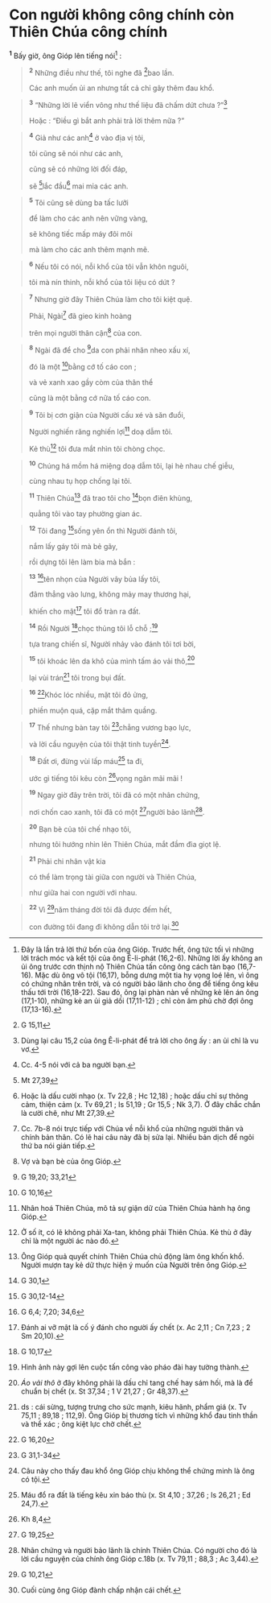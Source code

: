 # Con người không công chính còn Thiên Chúa công chính
<sup><b>1</b></sup> Bấy giờ, ông Gióp lên tiếng nói[^1] :


> <sup><b>2</b></sup> Những điều như thế, tôi nghe đã [^1*]bao lần.
> 
> Các anh muốn ủi an nhưng tất cả chỉ gây thêm đau khổ.
>


> <sup><b>3</b></sup> “Những lời lẽ viển vông như thế liệu đã chấm dứt chưa ?”[^2]
> 
> Hoặc : “Điều gì bắt anh phải trả lời thêm nữa ?”
>


> <sup><b>4</b></sup> Giả như các anh[^3] ở vào địa vị tôi,
> 
> tôi cũng sẽ nói như các anh,
> 
> cũng sẽ có những lời đối đáp,
> 
> sẽ [^2*]lắc đầu[^4] mai mỉa các anh.
>


> <sup><b>5</b></sup> Tôi cũng sẽ dùng ba tấc lưỡi
> 
> để làm cho các anh nên vững vàng,
> 
> sẽ không tiếc mấp máy đôi môi
> 
> mà làm cho các anh thêm mạnh mẽ.
>


> <sup><b>6</b></sup> Nếu tôi có nói, nỗi khổ của tôi vẫn khôn nguôi,
> 
> tôi mà nín thinh, nỗi khổ của tôi liệu có dứt ?
>


> <sup><b>7</b></sup> Nhưng giờ đây Thiên Chúa làm cho tôi kiệt quệ.
> 
> Phải, Ngài[^5] đã gieo kinh hoàng
> 
> trên mọi người thân cận[^6] của con.
>


> <sup><b>8</b></sup> Ngài đã để cho [^3*]da con phải nhăn nheo xấu xí,
> 
> đó là một [^4*]bằng cớ tố cáo con ;
> 
> và vẻ xanh xao gầy còm của thân thể
> 
> cũng là một bằng cớ nữa tố cáo con.
>


> <sup><b>9</b></sup> Tôi bị cơn giận của Người cấu xé và săn đuổi,
> 
> Người nghiến răng nghiến lợi[^7] doạ dẫm tôi.
> 
> Kẻ thù[^8] tôi đưa mắt nhìn tôi chòng chọc.
>


> <sup><b>10</b></sup> Chúng há mồm há miệng doạ dẫm tôi, lại hè nhau chế giễu,
> 
> cùng nhau tụ họp chống lại tôi.
>


> <sup><b>11</b></sup> Thiên Chúa[^9] đã trao tôi cho [^5*]bọn điên khùng,
> 
> quẳng tôi vào tay phường gian ác.
>


> <sup><b>12</b></sup> Tôi đang [^6*]sống yên ổn thì Người đánh tôi,
> 
> nắm lấy gáy tôi mà bẻ gãy,
> 
> rồi dựng tôi lên làm bia mà bắn :
>


> <sup><b>13</b></sup> [^7*]tên nhọn của Người vây bủa lấy tôi,
> 
> đâm thẳng vào lưng, không mảy may thương hại,
> 
> khiến cho mật[^10] tôi đổ tràn ra đất.
>


> <sup><b>14</b></sup> Rồi Người [^8*]chọc thủng tôi lỗ chỗ ;[^11]
> 
> tựa trang chiến sĩ, Người nhảy vào đánh tôi tơi bời,
>


> <sup><b>15</b></sup> tôi khoác lên da khô của mình tấm áo vải thô,[^12]
> 
> lại vùi trán[^13] tôi trong bụi đất.
>


> <sup><b>16</b></sup> [^9*]Khóc lóc nhiều, mặt tôi đỏ ửng,
> 
> phiền muộn quá, cặp mắt thâm quầng.
>


> <sup><b>17</b></sup> Thế nhưng bàn tay tôi [^10*]chẳng vương bạo lực,
> 
> và lời cầu nguyện của tôi thật tinh tuyền[^14].
>


> <sup><b>18</b></sup> Đất ơi, đừng vùi lấp máu[^15] ta đi,
> 
> ước gì tiếng tôi kêu còn [^11*]vọng ngân mãi mãi !
>


> <sup><b>19</b></sup> Ngay giờ đây trên trời, tôi đã có một nhân chứng,
> 
> nơi chốn cao xanh, tôi đã có một [^12*]người bảo lãnh[^16].
>


> <sup><b>20</b></sup> Bạn bè của tôi chế nhạo tôi,
> 
> nhưng tôi hướng nhìn lên Thiên Chúa, mắt đầm đìa giọt lệ.
>


> <sup><b>21</b></sup> Phải chi nhân vật kia
> 
> có thể làm trọng tài giữa con người và Thiên Chúa,
> 
> như giữa hai con người với nhau.
>


> <sup><b>22</b></sup> Vì [^13*]năm tháng đời tôi đã được đếm hết,
> 
> con đường tôi đang đi không dẫn tôi trở lại.[^17]
>

[^1]: Đây là lần trả lời thứ bốn của ông Gióp. Trước hết, ông tức tối vì những lời trách móc và kết tội của ông Ê-li-phát (16,2-6). Những lời ấy không an ủi ông trước cơn thịnh nộ Thiên Chúa tấn công ông cách tàn bạo (16,7-16). Mặc dù ông vô tội (16,17), bỗng dưng một tia hy vọng loé lên, vì ông có chứng nhân trên trời, và có người bảo lãnh cho ông để tiếng ông kêu thấu tới trời (16,18-22). Sau đó, ông lại phàn nàn về những kẻ lên án ông (17,1-10), những kẻ an ủi giả dối (17,11-12) ; chỉ còn âm phủ chờ đợi ông (17,13-16).
[^2]: Dùng lại câu 15,2 của ông Ê-li-phát để trả lời cho ông ấy : an ủi chỉ là vu vơ.
[^3]: Cc. 4-5 nói với cả ba người bạn.
[^4]: Hoặc là dấu cười nhạo (x. Tv 22,8 ; Hc 12,18) ; hoặc dấu chỉ sự thông cảm, thiện cảm (x. Tv 69,21 ; Is 51,19 ; Gr 15,5 ; Nk 3,7). Ở đây chắc chắn là cười chê, như Mt 27,39.
[^5]: Cc. 7b-8 nói trực tiếp với Chúa về nỗi khổ của những người thân và chính bản thân. Có lẽ hai câu này đã bị sửa lại. Nhiều bản dịch để ngôi thứ ba nói gián tiếp.
[^6]: Vợ và bạn bè của ông Gióp.
[^7]: Nhân hoá Thiên Chúa, mô tả sự giận dữ của Thiên Chúa hành hạ ông Gióp.
[^8]: Ở số ít, có lẽ không phải Xa-tan, không phải Thiên Chúa. Kẻ thù ở đây chỉ là một người ác nào đó.
[^9]: Ông Gióp quả quyết chính Thiên Chúa chủ động làm ông khốn khổ. Người mượn tay kẻ dữ thực hiện ý muốn của Người trên ông Gióp.
[^10]: Đánh ai vỡ mật là cố ý đánh cho người ấy chết (x. Ac 2,11 ; Cn 7,23 ; 2 Sm 20,10).
[^11]: Hình ảnh này gợi lên cuộc tấn công vào pháo đài hay tường thành.
[^12]: <i>Áo vải thô</i> ở đây không phải là dấu chỉ tang chế hay sám hối, mà là để chuẩn bị chết (x. St 37,34 ; 1 V 21,27 ; Gr 48,37).
[^13]: ds : cái sừng, tượng trưng cho sức mạnh, kiêu hãnh, phẩm giá (x. Tv 75,11 ; 89,18 ; 112,9). Ông Gióp bị thương tích vì những khổ đau tinh thần và thể xác ; ông kiệt lực chờ chết.
[^14]: Câu này cho thấy đau khổ ông Gióp chịu không thể chứng minh là ông có tội.
[^15]: Máu đổ ra đất là tiếng kêu xin báo thù (x. St 4,10 ; 37,26 ; Is 26,21 ; Ed 24,7).
[^16]: Nhân chứng và người bảo lãnh là chính Thiên Chúa. Có người cho đó là lời cầu nguyện của chính ông Gióp c.18b (x. Tv 79,11 ; 88,3 ; Ac 3,44).
[^17]: Cuối cùng ông Gióp đành chấp nhận cái chết.
[^1*]: G 15,11
[^2*]: Mt 27,39
[^3*]: G 19,20; 33,21
[^4*]: G 10,16
[^5*]: G 30,1
[^6*]: G 30,12-14
[^7*]: G 6,4; 7,20; 34,6
[^8*]: G 10,17
[^9*]: G 16,20
[^10*]: G 31,1-34
[^11*]: Kh 8,4
[^12*]: G 19,25
[^13*]: G 10,21
